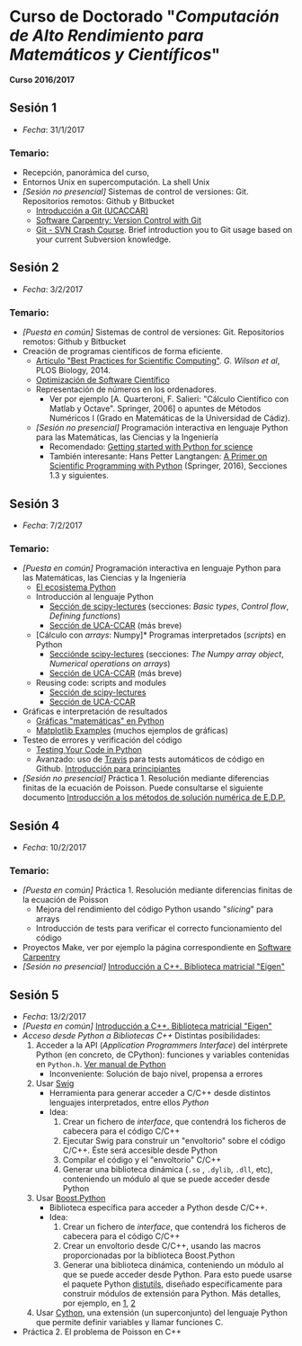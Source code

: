 # Curso de Doctorado "*Computación de Alto Rendimiento para Matemáticos y Científicos*"

**Curso 2016/2017**

## Sesión 1

* *Fecha*: 31/1/2017

### Temario:

* Recepción, panorámica del curso,
* Entornos Unix en supercomputación. La shell Unix
* *[Sesión no presencial]* Sistemas de control de versiones: Git. Repositorios remotos: Github y Bitbucket
   * [Introducción a Git (UCACCAR)](https://bitbucket.org/proyecto-ucaccar/ucaccar/src/7d1fda8beb3dcaf8400d01d96e87a903750a7b27/notes-es/git.rst?fileviewer=file-view-default)
   * [Software Carpentry: Version Control with Git](http://swcarpentry.github.io/git-novice)
   * [Git - SVN Crash Course](http://git.or.cz/course/svn.html). Brief introduction you to Git usage based on your current Subversion knowledge.


## Sesión 2

* *Fecha*: 3/2/2017

### Temario:

* *[Puesta en común]* Sistemas de control de versiones: Git. Repositorios remotos: Github y Bitbucket
* Creación de programas científicos de forma eficiente.
    * [Artículo "Best Practices for Scientific Computing"](http://journals.plos.org/plosbiology/article/file?id=10.1371/journal.pbio.1001745&type=printable). *G. Wilson et al*, PLOS Biology, 2014.
    * [Optimización de Software Científico](optimizacion_software.md)
    * Representación de números en los ordenadores.
	    * Ver por ejemplo [A. Quarteroni, F. Salieri: "Cálculo Científico con Matlab y Octave". Springer, 2006] o apuntes de Métodos Numéricos I (Grado en Matemáticas de la Universidad de Cádiz).
    * *[Sesión no presencial]* Programación interactiva en lenguaje Python para las Matemáticas, las Ciencias y la Ingeniería
	    * Recomendado: [Getting started with Python for science](http://www.scipy-lectures.org/intro/intro.html)
        * También interesante: Hans Petter Langtangen: [A Primer on Scientific Programming with Python](<http://www.dsf.unica.it/~fiore/psc.pdf>) (Springer, 2016), Secciones 1.3 y siguientes.

## Sesión 3

* *Fecha*: 7/2/2017

### Temario:

* *[Puesta en común]* Programación interactiva en lenguaje Python para las Matemáticas, las Ciencias y la Ingeniería
    * [El ecosistema Python](Daniel/ecosistema_python.md)
    * Introducción al lenguaje Python
        * [Sección de scipy-lectures](http://www.scipy-lectures.org/intro/language/python_language.html#python-language-chapter) (secciones: *Basic types*, *Control flow*, *Defining functions*)
		* [Sección de UCA-CCAR](https://bitbucket.org/proyecto-ucaccar/ucaccar/src/7d1fda8beb3dcaf8400d01d96e87a903750a7b27/notes-es/python.rst?fileviewer=file-view-default) (más breve)
	* [Cálculo con *arrays*: Numpy]* Programas interpretados (*scripts*) en Python
    	* [Secciónde scipy-lectures](http://www.scipy-lectures.org/intro/numpy/index.html) (secciones: *The Numpy array object*, *Numerical operations on arrays*)
        * [Sección de UCA-CCAR](https://bitbucket.org/proyecto-ucaccar/ucaccar/src/7d1fda8beb3dcaf8400d01d96e87a903750a7b27/notes-es/numerical*python.rst?fileviewer=file-view-default) (más breve)
    * Reusing code: scripts and modules
	    * [Sección de scipy-lectures](http://www.scipy-lectures.org/intro/language/reusing*code.html)
        * [Sección de UCA-CCAR](https://bitbucket.org/proyecto-ucaccar/ucaccar/src/7d1fda8beb3dcaf8400d01d96e87a903750a7b27/notes-es/python_scripts_modules.rst?fileviewer=file-view-default)
* Gráficas e interpretación de resultados
    * [Gráficas "matemáticas" en Python](http://nbviewer.jupyter.org/github/rrgalvan/python-mnii/blob/master/extra/graficas-matematicas.ipynb)
    * [Matplotlib Examples](http://matplotlib.org/examples/index.html) (muchos ejemplos de gráficas)
* Testeo de errores y verificación del código
    * [Testing Your Code in Python](http://docs.python-guide.org/en/latest/writing/tests/)
    * Avanzado: uso de [Travis](https://en.wikipedia.org/wiki/Travis_CI) para tests automáticos de código en Github. [Introducción para principiantes](https://docs.travis-ci.com/user/for-beginners)
* *[Sesión no presencial]* Práctica 1. Resolución mediante diferencias finitas de la ecuación de Poisson. Puede consultarse el siguiente documento [Introducción a los métodos de solución numérica de E.D.P.](http://www.ugr.es/~lorente/APUNTESCN/capitulo5.pdf)

## Sesión 4

* *Fecha*: 10/2/2017

### Temario:

* *[Puesta en común]* Práctica 1. Resolución mediante diferencias finitas de la ecuación de Poisson
    * Mejora del rendimiento del código Python usando "*slicing*" para arrays
	* Introducción de tests para verificar el correcto funcionamiento del código
* Proyectos Make, ver por ejemplo la página correspondiente en [Software Carpentry](https://swcarpentry.github.io/make-novice/02-makefiles/)
* *[Sesión no presencial]* [Introducción a C++. Biblioteca matricial "Eigen"](https://rrgalvan.github.io/cpp-intro/)

## Sesión 5

* *Fecha*: 13/2/2017
* *[Puesta en común]* [Introducción a C++. Biblioteca matricial "Eigen"](https://rrgalvan.github.io/cpp-intro/)
* *Acceso desde Python a Bibliotecas C++*
    Distintas posibilidades:
    1. Acceder a la API (*Application Programmers Interface*) del
       intérprete Python (en concreto, de CPython): funciones y
       variables contenidas en `Python.h`. [Ver manual de Python](https://docs.python.org/2/extending/extending.html)
        * Inconveniente: Solución de bajo nivel, propensa a errores
	2. Usar [Swig](http://www.swig.org/)
    	* Herramienta para generar acceder a C/C++ desde distintos lenguajes interpretados, entre ellos *Python*
		* Idea:
    		1. Crear un fichero de *interface*, que contendrá los ficheros de cabecera para el código C/C++
			2. Ejecutar Swig para construir un "envoltorio" sobre el código C/C++. Éste será accesible desde Python
			3. Compilar el código y el "envoltorio" C/C++
			4. Generar una biblioteca dinámica (`.so` , `.dylib`, `.dll`, etc), conteniendo un módulo al que se puede acceder desde Python
	3. Usar [Boost.Python](http://www.boost.org/doc/libs/1_63_0/libs/python/doc/html/index.html)
	    * Biblioteca específica para acceder a Python desde C/C++.
        * Idea:
    		1. Crear un fichero de *interface*, que contendrá los ficheros de cabecera para el código C/C++
			2. Crear un envoltorio desde C/C++, usando las macros proporcionadas por la biblioteca Boost.Python
			3. Generar una biblioteca dinámica, conteniendo un módulo al que se puede acceder desde Python. Para esto puede usarse el paquete Python [distutils](https://docs.python.org/2/library/distutils.html), diseñado específicamente para construir módulos de extensión para Python.
		Más detalles, por ejemplo, en [1](http://www.boost.org/doc/libs/1_63_0/libs/python/doc/html/tutorial/index.html#tutorial.quickstart), [2](https://en.wikibooks.org/wiki/Python_Programming/Extending_with_C%2B%2B)
	4. Usar [Cython](http://cython.org/), una extensión (un superconjunto) del lenguaje Python que permite definir variables y llamar funciones C.
* Práctica 2. El problema de Poisson en C++
